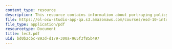 ```yaml
---
content_type: resource
description: This resource contains information about portraying policy problems.
file: https://ol-ocw-studio-app-qa.s3.amazonaws.com/courses/esd-10-introduction-to-technology-and-policy-fall-2006/bd0b2cbc893dd179300a965f3f85b497_lec3.pdf
file_type: application/pdf
resourcetype: Document
title: lec3.pdf
uid: bd0b2cbc-893d-d179-300a-965f3f85b497
---
```

